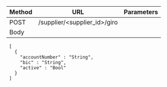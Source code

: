 
| Method | URL | Parameters |
|---|---|---|
| POST|/supplier/\<supplier_id\>/giro 
| Body |
 ``` 
  [ 
    {
      "accountNumber" : "String",
      "bic" : "String", 
      "active" : "Bool"
    }  
  ] 
``` 
